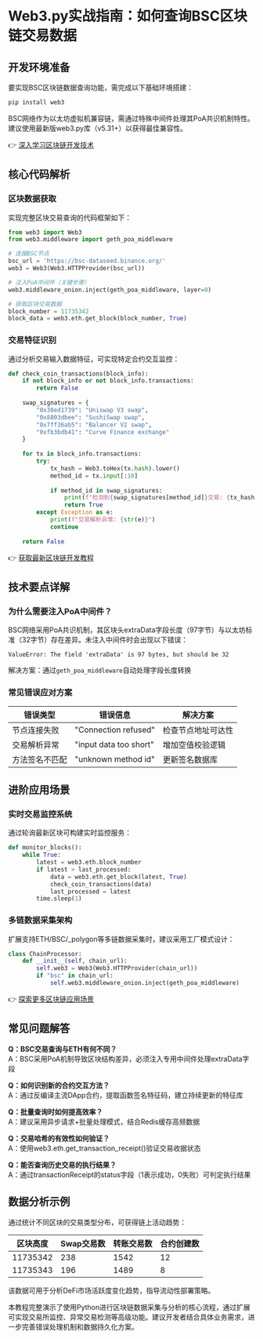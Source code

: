 # Web3.py实战指南：如何查询BSC区块链交易数据

## 开发环境准备
要实现BSC区块链数据查询功能，需完成以下基础环境搭建：

```bash
pip install web3
```

BSC网络作为以太坊虚拟机兼容链，需通过特殊中间件处理其PoA共识机制特性。建议使用最新版web3.py库（v5.31+）以获得最佳兼容性。

👉 [深入学习区块链开发技术](https://bit.ly/okx_welcome)

## 核心代码解析

### 区块数据获取
实现完整区块交易查询的代码框架如下：

```python
from web3 import Web3
from web3.middleware import geth_poa_middleware

# 连接BSC节点
bsc_url = 'https://bsc-dataseed.binance.org/'
web3 = Web3(Web3.HTTPProvider(bsc_url))

# 注入PoA中间件（关键步骤）
web3.middleware_onion.inject(geth_poa_middleware, layer=0)

# 获取区块交易数据
block_number = 11735342
block_data = web3.eth.get_block(block_number, True)
```

### 交易特征识别
通过分析交易输入数据特征，可实现特定合约交互监控：

```python
def check_coin_transactions(block_info):
    if not block_info or not block_info.transactions:
        return False
        
    swap_signatures = {
        "0x38ed1739": "Uniswap V3 swap",
        "0x8803dbee": "SushiSwap swap",
        "0x7ff36ab5": "Balancer V2 swap",
        "0xfb3bdb41": "Curve Finance exchange"
    }
    
    for tx in block_info.transactions:
        try:
            tx_hash = Web3.toHex(tx.hash).lower()
            method_id = tx.input[:10]
            
            if method_id in swap_signatures:
                print(f"检测到{swap_signatures[method_id]}交易: {tx_hash}")
                return True
        except Exception as e:
            print(f"交易解析异常: {str(e)}")
            continue
            
    return False
```

👉 [获取最新区块链开发教程](https://bit.ly/okx_welcome)

## 技术要点详解

### 为什么需要注入PoA中间件？
BSC网络采用PoA共识机制，其区块头extraData字段长度（97字节）与以太坊标准（32字节）存在差异。未注入中间件时会出现以下错误：

```
ValueError: The field 'extraData' is 97 bytes, but should be 32
```

解决方案：通过`geth_poa_middleware`自动处理字段长度转换

### 常见错误应对方案

| 错误类型 | 错误信息 | 解决方案 |
|---------|----------|---------|
| 节点连接失败 | "Connection refused" | 检查节点地址可达性 |
| 交易解析异常 | "input data too short" | 增加空值校验逻辑 |
| 方法签名不匹配 | "unknown method id" | 更新签名数据库 |

## 进阶应用场景

### 实时交易监控系统
通过轮询最新区块可构建实时监控服务：
```python
def monitor_blocks():
    while True:
        latest = web3.eth.block_number
        if latest > last_processed:
            data = web3.eth.get_block(latest, True)
            check_coin_transactions(data)
            last_processed = latest
        time.sleep(1)
```

### 多链数据采集架构
扩展支持ETH/BSC/_polygon等多链数据采集时，建议采用工厂模式设计：

```python
class ChainProcessor:
    def __init__(self, chain_url):
        self.web3 = Web3(Web3.HTTPProvider(chain_url))
        if "bsc" in chain_url:
            self.web3.middleware_onion.inject(geth_poa_middleware)
```

👉 [探索更多区块链应用场景](https://bit.ly/okx_welcome)

## 常见问题解答

**Q：BSC交易查询与ETH有何不同？**  
A：BSC采用PoA机制导致区块结构差异，必须注入专用中间件处理extraData字段

**Q：如何识别新的合约交互方法？**  
A：通过反编译主流DApp合约，提取函数签名特征码，建立持续更新的特征库

**Q：批量查询时如何提高效率？**  
A：建议采用异步请求+批量处理模式，结合Redis缓存高频数据

**Q：交易哈希的有效性如何验证？**  
A：使用web3.eth.get_transaction_receipt()验证交易收据状态

**Q：能否查询历史交易的执行结果？**  
A：通过transactionReceipt的status字段（1表示成功，0失败）可判定执行结果

## 数据分析示例
通过统计不同区块的交易类型分布，可获得链上活动趋势：

| 区块高度 | Swap交易数 | 转账交易数 | 合约创建数 |
|---------|------------|------------|------------|
| 11735342 | 238        | 1542       | 12         |
| 11735343 | 196        | 1489       | 8          |

该数据可用于分析DeFi市场活跃度变化趋势，指导流动性部署策略。

本教程完整演示了使用Python进行区块链数据采集与分析的核心流程，通过扩展可实现交易所监控、异常交易检测等高级功能。建议开发者结合具体业务需求，进一步完善错误处理机制和数据持久化方案。